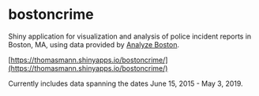 # bostoncrime
Shiny application for visualization and analysis of police incident reports in Boston, MA, 
using data provided by [Analyze Boston](https://data.boston.gov/).

[https://thomasmann.shinyapps.io/bostoncrime/](https://thomasmann.shinyapps.io/bostoncrime/)

Currently includes data spanning the dates June 15, 2015 - May 3, 2019.
